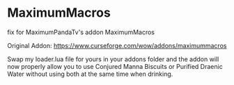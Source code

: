# MaximumMacros
fix for MaximumPandaTv's addon MaximumMacros

Original Addon:
https://www.curseforge.com/wow/addons/maximummacros

Swap my loader.lua file for yours in your addons folder and the addon will now properly allow you to use Conjured Manna Biscuits or Purified Draenic Water without using both at the same time when drinking.
